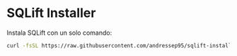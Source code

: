 # SQLift Installer

Instala SQLift con un solo comando:

```bash
curl -fsSL https://raw.githubusercontent.com/andressep95/sqlift-install/main/install.sh | bash```